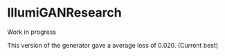 # IllumiGANResearch

Work in progress

This version of the generator gave a average loss of 0.020. (Current best)
